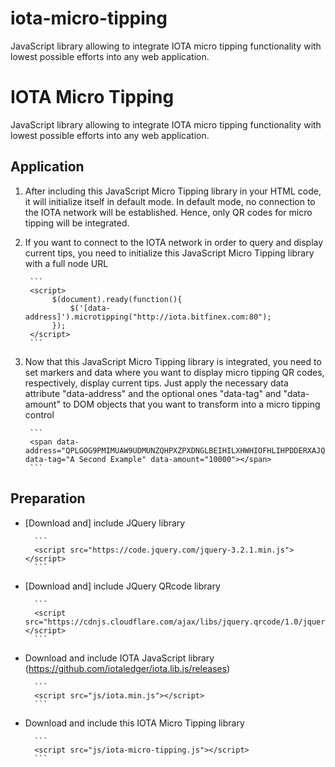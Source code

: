 # iota-micro-tipping
JavaScript library allowing to integrate IOTA micro tipping functionality with lowest possible efforts into any web application.

# IOTA Micro Tipping
JavaScript library allowing to integrate IOTA micro tipping functionality with lowest possible efforts into any web application.
  
## Application
1) After including this JavaScript Micro Tipping library in your HTML code, it will initialize itself in default mode. In default mode, no connection to the IOTA network will be established. Hence, only QR codes for micro tipping will be integrated.
2) If you want to connect to the IOTA network in order to query and display current tips, you need to initialize this JavaScript Micro Tipping library with a full node URL

        ```
        <script> 
             $(document).ready(function(){    
                 $('[data-address]').microtipping("http://iota.bitfinex.com:80"); 
             });       
        </script>
        ```
    
3) Now that this JavaScript Micro Tipping library is integrated, you need to set markers and data where you want to display micro tipping QR codes, respectively, display current tips. Just apply the necessary data attribute "data-address" and the optional ones "data-tag" and "data-amount" to DOM objects that you want to transform into a micro tipping control

        ```
        <span data-address="QPLGOG9PMIMUAW9UDMUNZQHPXZPXDNGLBEIHILXHWHIOFHLIHPDDERXAJQKUQDEORMHSUWVZQE9JYSHIWADIIPAOJD" data-tag="A Second Example" data-amount="10000"></span>
        ```
    
## Preparation
- [Download and] include JQuery library

        ```
        <script src="https://code.jquery.com/jquery-3.2.1.min.js"></script>
        ```

- [Download and] include JQuery QRcode library

        ```
        <script src="https://cdnjs.cloudflare.com/ajax/libs/jquery.qrcode/1.0/jquery.qrcode.min.js"></script>
        ```
    
- Download and include IOTA JavaScript library (https://github.com/iotaledger/iota.lib.js/releases)

        ```
        <script src="js/iota.min.js"></script>
        ```
    
- Download and include this IOTA Micro Tipping library

        ```
        <script src="js/iota-micro-tipping.js"></script>
        ```
